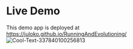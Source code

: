 # Live Demo

This demo app is deployed at https://juloko.github.io/RunningAndEvolutioning/
![Cool-Text-337840100256813](https://user-images.githubusercontent.com/17098382/66363481-d3221500-e95c-11e9-8898-d8e7a66fe02b.png)
